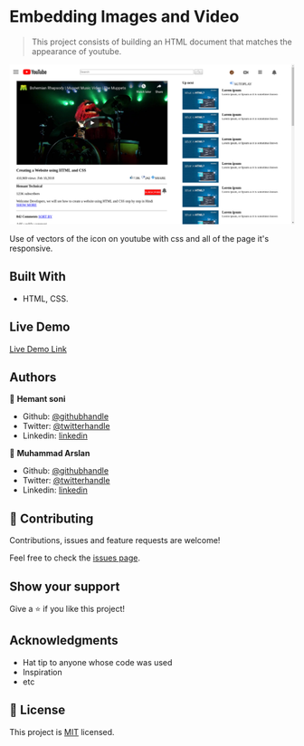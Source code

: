 # Embedding Images and Video

> This project consists of building an HTML document that matches the appearance of youtube.

![screenshot](./images/screenshot.png)

Use of vectors of the icon on youtube with css and all of the page it's responsive.

## Built With

- HTML, CSS.
## Live Demo

[Live Demo Link](https://rawcdn.githack.com/hemant-soni-vst-au4/Embedding-Images-and-Video/fed12fb2d7b4e1a55e14290fcf71877f9526eb91/index.html)

## Authors

👤 **Hemant soni**

- Github: [@githubhandle](https://github.com/hemant-soni-vst-au4)
- Twitter: [@twitterhandle](https://twitter.com/abdelperez11)
- Linkedin: [linkedin](https://www.linkedin.com/in/hemant-soni-97427b193/)

👤 **Muhammad Arslan**

- Github: [@githubhandle](https://github.com/arslanbisharat)
- Twitter: [@twitterhandle](https://twitter.com/arslan_bisharat)
- Linkedin: [linkedin](https://www.linkedin.com/in/muhammad-arslan-2020bb156)

## 🤝 Contributing

Contributions, issues and feature requests are welcome!

Feel free to check the [issues page](https://github.com/hemant-soni-vst-au4/youtube-video-player/issues).

## Show your support

Give a ⭐️ if you like this project!

## Acknowledgments

- Hat tip to anyone whose code was used
- Inspiration
- etc

## 📝 License

This project is [MIT](lic.url) licensed.
